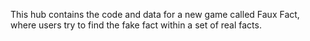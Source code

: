 This hub contains the code and data for a new game called Faux Fact, where users try to find the fake fact within a set of real facts. 
